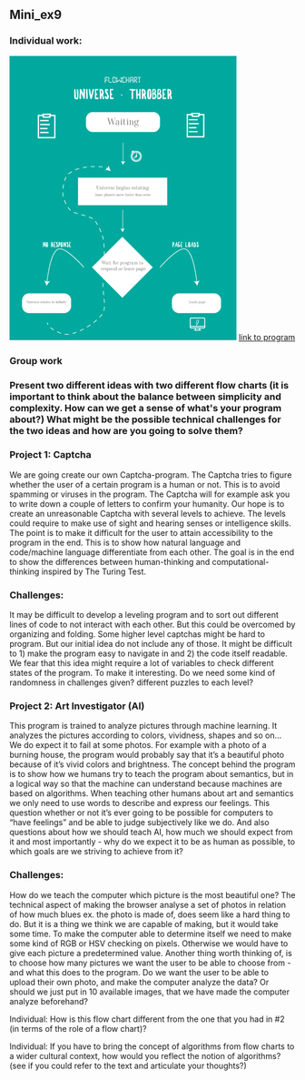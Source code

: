 ## Mini_ex9

### Individual work:

![alt text](flowchart-2.jpg "flowchart") 
[link to program](https://rawgit.com/JonasNordberg/mini_ex/master/mini_ex3/empty-example/index.html)

### Group work 

### Present two different ideas with two different flow charts (it is important to think about the balance between simplicity and complexity. How can we get a sense of what's your program about?) What might be the possible technical challenges for the two ideas and how are you going to solve them?

### Project 1: Captcha
We are going create our own Captcha-program. The Captcha tries to figure whether the user of a certain program is a human or not. This is to avoid spamming or viruses in the program. The Captcha will for example ask you to write down a couple of letters to confirm your humanity. Our hope is to create an unreasonable Captcha with several levels to achieve. The levels could require to make use of sight and hearing senses or intelligence skills. The point is to make it difficult for the user to attain accessibility to the program in the end. This is to show how natural language and code/machine language differentiate from each other. The goal is in the end to show the differences between human-thinking and computational-thinking inspired by The Turing Test.

### Challenges: 
It may be difficult to develop a leveling program and to sort out different lines of code to not interact with each other. But this could be overcomed by organizing and folding.
Some higher level captchas might be hard to program. But our initial idea do not include any of those.
It might be difficult to 1) make the program easy to navigate in and 2) the code itself readable. We fear that this idea might require a lot of variables to check different states of the program.
To make it interesting. Do we need some kind of randomness in challenges given? different puzzles to each level? 

### Project 2: Art Investigator (AI)
This program is trained to analyze pictures through machine learning. It analyzes the pictures according to colors, vividness, shapes and so on… We do expect it to fail at some photos. For example with a photo of a burning house, the program would probably say that it’s a beautiful photo because of it’s vivid colors and brightness. 
The concept behind the program is to show how we humans try to teach the program about semantics, but in a logical way so that the machine can understand because machines are based on algorithms. When teaching other humans about art and semantics we only need to use words to describe and express our feelings. This question whether or not it’s ever going to be possible for computers to “have feelings” and be able to judge subjectively like we do. And also questions about how we should teach AI, how much we should expect from it and most importantly - why do we expect it to be as human as possible, to which goals are we striving to achieve from it?


### Challenges:
How do we teach the computer which picture is the most beautiful one? 
The technical aspect of making the browser analyse a set of photos in relation of how much blues ex. the photo is made of, does seem like a hard thing to do. But it is a thing we think we are capable of making, but it would take some time. To make the computer able to determine itself we need to make some kind of RGB or HSV checking on pixels. Otherwise we would have to give each picture a predetermined value.
Another thing worth thinking of, is to choose how many pictures we want the user to be able to choose from - and what this does to the program.
Do we want the user to be able to upload their own photo, and make the computer analyze the data? Or should we just put in 10 available images, that we have made the computer analyze beforehand? 


Individual: How is this flow chart different from the one that you had in #2 (in terms of the role of a flow chart)?

Individual: If you have to bring the concept of algorithms from flow charts to a wider cultural context, how would you reflect the notion of algorithms? (see if you could refer to the text and articulate your thoughts?)
